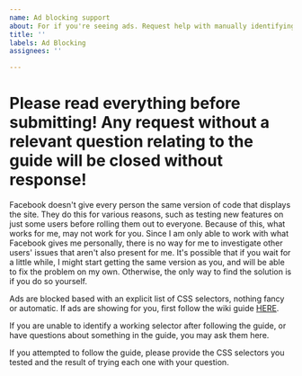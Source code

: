 ```yaml
---
name: Ad blocking support
about: For if you're seeing ads. Request help with manually identifying ad CSS selectors
title: ''
labels: Ad Blocking
assignees: ''

---
```


# Please read everything before submitting! Any request without a relevant question relating to the guide will be closed without response!

Facebook doesn't give every person the same version of code that displays the site. They do this for various reasons, such as testing new features on just some users before rolling them out to everyone.
Because of this, what works for me, may not work for you. Since I am only able to work with what Facebook gives me personally, there is no way for me to investigate other users' issues that aren't also present for me.
It's possible that if you wait for a little while, I might start getting the same version as you, and will be able to fix the problem on my own. Otherwise, the only way to find the solution is if you do so yourself.

Ads are blocked based with an explicit list of CSS selectors, nothing fancy or automatic.
If ads are showing for you, first follow the wiki guide [HERE](https://github.com/mgziminsky/FacebookTrackingRemoval/wiki/How-to-identify-selector-for-ads-not-being-blocked).

If you are unable to identify a working selector after following the guide, or have questions about something in the guide, you may ask them here.

If you attempted to follow the guide, please provide the CSS selectors you tested and the result of trying each one with your question.
